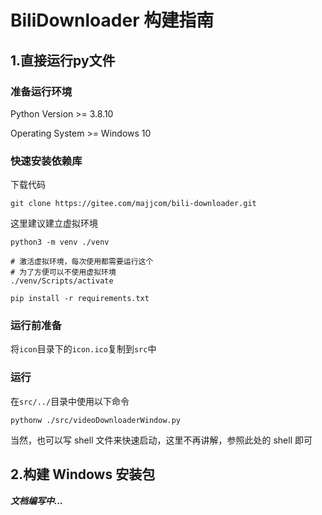# BiliDownloader 构建指南

## 1.直接运行py文件

### 准备运行环境
Python Version >= 3.8.10

Operating System >= Windows 10

### 快速安装依赖库
下载代码
```shell
git clone https://gitee.com/majjcom/bili-downloader.git
```
这里建议建立虚拟环境
```shell
python3 -m venv ./venv

# 激活虚拟环境，每次使用都需要运行这个
# 为了方便可以不使用虚拟环境
./venv/Scripts/activate
```

```shell
pip install -r requirements.txt
```
### 运行前准备
将`icon`目录下的`icon.ico`复制到`src`中

### 运行
在`src/../`目录中使用以下命令
```shell
pythonw ./src/videoDownloaderWindow.py
```
当然，也可以写 shell 文件来快速启动，这里不再讲解，参照此处的 shell 即可

## 2.构建 Windows 安装包

***文档编写中...***

